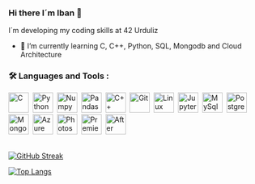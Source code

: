 ### Hi there I´m Iban 👋
I´m developing my coding skills at 42 Urduliz

- 🌱 I’m currently learning C, C++, Python, SQL, Mongodb and Cloud Architecture


### :hammer_and_wrench: Languages and Tools :

<div>
  <img src="https://cdn.jsdelivr.net/gh/devicons/devicon/icons/c/c-original.svg" title="C" alt="C" width="40" height="40"/>&nbsp;
  <img src="https://cdn.jsdelivr.net/gh/devicons/devicon/icons/python/python-original.svg" title="Python" alt="Python" width="40" height="40"/>&nbsp;
  <img src="https://cdn.jsdelivr.net/gh/devicons/devicon/icons/numpy/numpy-original.svg" title="Numpy" alt="Numpy" width="40" height="40"/>&nbsp;
  <img src="https://cdn.jsdelivr.net/gh/devicons/devicon/icons/pandas/pandas-original.svg" title="Pandas" alt="Pandas" width="40" height="40"/>&nbsp;
  <img src="https://cdn.jsdelivr.net/gh/devicons/devicon/icons/cplusplus/cplusplus-original.svg" title="C++" alt="C++" width="40" height="40"/>&nbsp;
  <img src="https://cdn.jsdelivr.net/gh/devicons/devicon/icons/git/git-original.svg" title="Git" alt="Git" width="40" height="40"/>&nbsp;
  <img src="https://cdn.jsdelivr.net/gh/devicons/devicon/icons/linux/linux-original.svg" title="Linux" alt="Linux" width="40" height="40"/>&nbsp;
  <img src="https://cdn.jsdelivr.net/gh/devicons/devicon/icons/jupyter/jupyter-original.svg" title="Jupyter" alt="Jupyter" width="40" height="40"/>&nbsp;
  <img src="https://cdn.jsdelivr.net/gh/devicons/devicon/icons/mysql/mysql-original.svg" title="MySql" alt="MySql" width="40" height="40"/>&nbsp;
  <img src="https://cdn.jsdelivr.net/gh/devicons/devicon/icons/postgresql/postgresql-plain.svg" title="PostreSql" alt="PostgreSql" width="40" height="40"/>&nbsp;
  <img src="https://cdn.jsdelivr.net/gh/devicons/devicon/icons/mongodb/mongodb-original.svg" title="MongoDb" alt="MongoDb" width="40" height="40"/>&nbsp;
  <img src="https://cdn.jsdelivr.net/gh/devicons/devicon/icons/azure/azure-original.svg" title="Azure" alt="Azure" width="40" height="40"/>&nbsp;
  <img src="https://cdn.jsdelivr.net/gh/devicons/devicon/icons/photoshop/photoshop-plain.svg" title="Photoshop" alt="Photoshop" width="40" height="40"/>&nbsp;
  <img src="https://cdn.jsdelivr.net/gh/devicons/devicon/icons/premierepro/premierepro-plain.svg" title="Premiere Pro" alt="Premiere Pro" width="40" height="40"/>&nbsp;
  <img src="https://cdn.jsdelivr.net/gh/devicons/devicon/icons/aftereffects/aftereffects-plain.svg" title="After Effects" alt="After Effects" width="40" height="40"/>&nbsp;     
</div>
<br>



[![GitHub Streak](http://github-readme-streak-stats.herokuapp.com?user=tentaclepurple&theme=dark&background=000000)](https://git.io/streak-stats)<br>

[![Top Langs](https://github-readme-stats.vercel.app/api/top-langs/?username=tentaclepurple&layout=compact&theme=vision-friendly-dark)](https://github.com/anuraghazra/github-readme-stats)<br>

<!--
**tentaclepurple/tentaclepurple** is a ✨ _special_ ✨ repository because its `README.md` (this file) appears on your GitHub profile.

Here are some ideas to get you started:

- 🔭 I’m currently working on ...
- 👯 I’m looking to collaborate on ...
- 🤔 I’m looking for help with ...
- 💬 Ask me about ...
- 📫 How to reach me: ...
- 😄 Pronouns: ...
- ⚡ Fun fact: ...
-->

